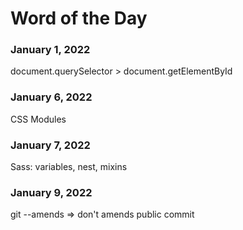 # Word of the Day

### January 1, 2022

document.querySelector > document.getElementById

### January 6, 2022

CSS Modules

### January 7, 2022

Sass: variables, nest, mixins

### January 9, 2022

git --amends => don't amends public commit
